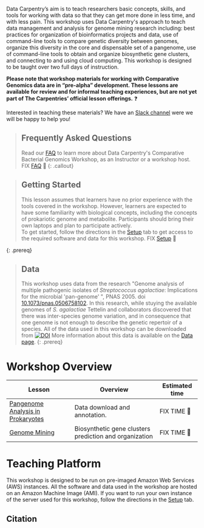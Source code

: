 ---
---

Data Carpentry’s aim is to teach researchers basic concepts, skills, and tools 
for working
with data so that they can get more done in less time, and with less pain. This workshop uses 
Data Carpentry's approach to
teach data management and analysis for genome mining research including: 
best practices for organization of bioinformatics projects and data, 
use of command-line tools to compare genetic diversity between genomes,
organize this diversity in the core and dispensable set of a pangenome,
use of command-line tools to obtain and organize biosynthetic gene clusters, 
and connecting to and using cloud computing. 
This workshop is designed to be taught over two full days of instruction.

**Please note that workshop materials for working with Comparative Genomics data are in “pre-alpha” development. 
These lessons are available for review and for informal teaching experiences, but are not yet part 
of The Carpentries’ official lesson offerings.** ❓

Interested in teaching these materials? We have an 
[Slack channel](https://metagenomicslesson.slack.com/archives/C023H1DRD1V) were we will be happy to help you! 


> ## Frequently Asked Questions
> Read our [FAQ](/comparative-genomics-workshop/faq/) to learn more about Data Carpentry's Comparative Bacterial Genomics Workshop, 
> as an Instructor or a workshop host. FIX [FAQ](/comparative-genomics-workshop/faq/) 💢
{: .callout} 

> ## Getting Started
>
> This lesson assumes that learners have no prior experience with the tools covered in the workshop. 
> However, learners are expected to have some familiarity with biological concepts,
> including the concepts of prokariotic genome and metabolite. 
> Participants should bring their own laptops and plan to participate actively.  
> To get started, follow the directions in the [Setup](setup.html) tab to 
> get access to the required software and data for this workshop. FIX [Setup](setup.html) 💢
> 
{: .prereq}

> ## Data
> 
> This workshop uses data from the research "Genome analysis of multiple pathogenic 
> isolates of _Streptococcus agalactiae_: Implications for the microbial 'pan-genome' ",
> PNAS 2005. doi [10.1073/pnas.0506758102](https://doi.org/10.1073/pnas.0506758102).
> In this research, while stuying the available genomes of _S. agalactiae_ 
> Tettelin and collaborators discovered that there was inter-species
> genome variation, and in consequence that one genome is not enough to 
> describe the genetic repertoir of a species. 
> All of the data used in this workshop can be downloaded from [![DOI](https://zenodo.org/badge/DOI/10.5281/zenodo.6599284.svg)](https://doi.org/10.5281/zenodo.6599284) 
> More information about this data is available on the [Data page](https://czirion.github.io/comparative-genomics-workshop/data/index.html).
{: .prereq} 

# Workshop Overview 

| Lesson    | Overview | Estimated time|
| ------- | ---------- | ---------- |
| [Pangenome Analysis in Prokaryotes](https://paumayell.github.io/pangenomics/) | Data download and annotation.|FIX TIME 💢|  
| [Genome Mining](https://axelramosgarcia.github.io/Genome-Mining/) |  Biosynthetic gene clusters prediction and organization| FIX TIME 💢| 


# Teaching Platform
This workshop is designed to be run on pre-imaged Amazon Web Services (AWS)
instances. All the software and data used in the workshop are hosted on an Amazon Machine Image (AMI).
If you want to run your own instance of the server used for this workshop, follow the directions in the [Setup](setup.html) tab. 

## Citation 


